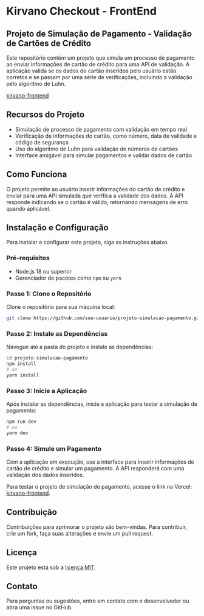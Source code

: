 # Kirvano Checkout - FrontEnd
## Projeto de Simulação de Pagamento - Validação de Cartões de Crédito

Este repositório contém um projeto que simula um processo de pagamento ao enviar informações de cartão de crédito para uma API de validação. A aplicação valida se os dados do cartão inseridos pelo usuário estão corretos e se passam por uma série de verificações, incluindo a validação pelo algoritmo de Luhn.

[kirvano-frontend](https://kirvano-frontend.vercel.app/)

## Recursos do Projeto
- Simulação de processo de pagamento com validação em tempo real
- Verificação de informações do cartão, como número, data de validade e código de segurança
- Uso do algoritmo de Luhn para validação de números de cartões
- Interface amigável para simular pagamentos e validar dados de cartão

## Como Funciona
O projeto permite ao usuário inserir informações do cartão de crédito e enviar para uma API simulada que verifica a validade dos dados. A API responde indicando se o cartão é válido, retornando mensagens de erro quando aplicável.

## Instalação e Configuração
Para instalar e configurar este projeto, siga as instruções abaixo.

### Pré-requisitos
- Node.js 18 ou superior
- Gerenciador de pacotes como `npm` ou `yarn`

### Passo 1: Clone o Repositório
Clone o repositório para sua máquina local:

```bash
git clone https://github.com/seu-usuario/projeto-simulacao-pagamento.git
```

### Passo 2: Instale as Dependências
Navegue até a pasta do projeto e instale as dependências:

```bash
cd projeto-simulacao-pagamento
npm install
# ou
yarn install
```

### Passo 3: Inicie a Aplicação
Após instalar as dependências, inicie a aplicação para testar a simulação de pagamento:

```bash
npm run dev
# ou
yarn dev
```

### Passo 4: Simule um Pagamento
Com a aplicação em execução, use a interface para inserir informações de cartão de crédito e simular um pagamento. A API responderá com uma validação dos dados inseridos.

Para testar o projeto de simulação de pagamento, acesse o link na Vercel: [kirvano-frontend](https://kirvano-frontend.vercel.app/). 

## Contribuição
Contribuições para aprimorar o projeto são bem-vindas. Para contribuir, crie um fork, faça suas alterações e envie um pull request.

## Licença
Este projeto está sob a [licença MIT](LICENSE).

## Contato
Para perguntas ou sugestões, entre em contato com o desenvolvedor ou abra uma issue no GitHub.